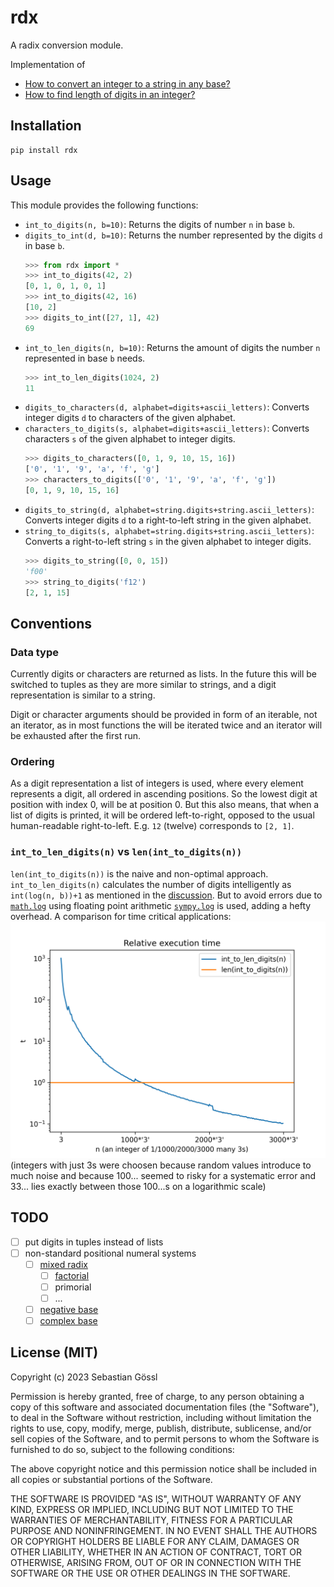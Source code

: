 # rdx

A radix conversion module.

Implementation of
- [How to convert an integer to a string in any base?](https://stackoverflow.com/questions/2267362/how-to-convert-an-integer-to-a-string-in-any-base)
- [How to find length of digits in an integer?](https://stackoverflow.com/questions/2189800/how-to-find-length-of-digits-in-an-integer)

## Installation

```
pip install rdx
```

## Usage

This module provides the following functions:
- `int_to_digits(n, b=10)`:
Returns the digits of number `n` in base `b`.
- `digits_to_int(d, b=10)`:
Returns the number represented by the digits `d`
in base `b`.
  ```python
  >>> from rdx import *
  >>> int_to_digits(42, 2)
  [0, 1, 0, 1, 0, 1]
  >>> int_to_digits(42, 16)
  [10, 2]
  >>> digits_to_int([27, 1], 42)
  69
  ```
- `int_to_len_digits(n, b=10)`:
Returns the amount of digits the number `n` represented in base `b` needs.
   ```python
   >>> int_to_len_digits(1024, 2)
   11
   ```
- `digits_to_characters(d, alphabet=digits+ascii_letters)`:
Converts integer digits `d` to characters of the given alphabet.
- `characters_to_digits(s, alphabet=digits+ascii_letters)`:
Converts characters `s` of the given alphabet to integer digits.
  ```python
  >>> digits_to_characters([0, 1, 9, 10, 15, 16])
  ['0', '1', '9', 'a', 'f', 'g']
  >>> characters_to_digits(['0', '1', '9', 'a', 'f', 'g'])
  [0, 1, 9, 10, 15, 16]
  ```
- `digits_to_string(d, alphabet=string.digits+string.ascii_letters)`:
Converts integer digits `d` to a right-to-left string in the given alphabet.
- `string_to_digits(s, alphabet=string.digits+string.ascii_letters)`:
Converts a right-to-left string `s` in the given alphabet to integer digits.
  ```python
  >>> digits_to_string([0, 0, 15])
  'f00'
  >>> string_to_digits('f12')
  [2, 1, 15]
  ```

## Conventions

### Data type

Currently digits or characters are returned as lists.
In the future this will be switched to tuples
as they are more similar to strings,
and a digit representation is similar to a string.

Digit or character arguments should be provided in form of an iterable,
not an iterator, as in most functions the will be iterated twice
and an iterator will be exhausted after the first run.

### Ordering

As a digit representation a list of integers is used,
where every element represents a digit, all ordered in ascending positions.
So the lowest digit at position with index 0, will be at position 0.
But this also means, that when a list of digits is printed,
it will be ordered left-to-right,
opposed to the usual human-readable right-to-left.
E.g. `12` (twelve) corresponds to `[2, 1]`.

### `int_to_len_digits(n)` vs `len(int_to_digits(n))`

`len(int_to_digits(n))` is the naive and non-optimal approach.
`int_to_len_digits(n)` calculates the number of digits intelligently as
`int(log(n, b))+1` as mentioned
in the [discussion](https://stackoverflow.com/a/2189827/7367030).
But to avoid errors due to [`math.log`](https://docs.python.org/3/library/math.html#math.log)
using floating point arithmetic
[`sympy.log`](https://docs.sympy.org/latest/modules/functions/elementary.html#sympy.functions.elementary.exponential.log)
is used, adding a hefty overhead. A comparison for time critical applications:
![png](https://raw.githubusercontent.com/goessl/rdx/main/readme_nudes/int_to_len_digits_runtime.png)
(integers with just 3s were choosen because random values introduce to much
noise and because 100... seemed to risky for a systematic error and 33... lies
exactly between those 100...s on a logarithmic scale)

## TODO

- [ ] put digits in tuples instead of lists
- [ ] non-standard positional numeral systems
  - [ ] [mixed radix](https://en.wikipedia.org/wiki/Mixed_radix)
    - [ ] [factorial](https://en.wikipedia.org/wiki/Factorial_number_system)
    - [ ] primorial
    - [ ] ...
  - [ ] [negative base](https://en.wikipedia.org/wiki/Negative_base)
  - [ ] [complex base](https://en.wikipedia.org/wiki/Quater-imaginary_base)

## License (MIT)

Copyright (c) 2023 Sebastian Gössl

Permission is hereby granted, free of charge, to any person obtaining a copy
of this software and associated documentation files (the "Software"), to deal
in the Software without restriction, including without limitation the rights
to use, copy, modify, merge, publish, distribute, sublicense, and/or sell
copies of the Software, and to permit persons to whom the Software is
furnished to do so, subject to the following conditions:

The above copyright notice and this permission notice shall be included in all
copies or substantial portions of the Software.

THE SOFTWARE IS PROVIDED "AS IS", WITHOUT WARRANTY OF ANY KIND, EXPRESS OR
IMPLIED, INCLUDING BUT NOT LIMITED TO THE WARRANTIES OF MERCHANTABILITY,
FITNESS FOR A PARTICULAR PURPOSE AND NONINFRINGEMENT. IN NO EVENT SHALL THE
AUTHORS OR COPYRIGHT HOLDERS BE LIABLE FOR ANY CLAIM, DAMAGES OR OTHER
LIABILITY, WHETHER IN AN ACTION OF CONTRACT, TORT OR OTHERWISE, ARISING FROM,
OUT OF OR IN CONNECTION WITH THE SOFTWARE OR THE USE OR OTHER DEALINGS IN THE
SOFTWARE.
